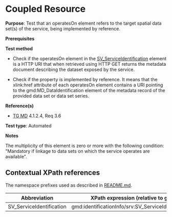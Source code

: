 # Coupled Resource

**Purpose**: Test that an operatesOn element refers to the target spatial data set(s) of the service, being implemented by reference.

**Prerequisites**

**Test method**

* Check if the operatesOn element in the [SV_ServiceIdentification](#SV_ServiceIdentification) element is a HTTP URI that when retrieved using HTTP GET returns the metadata document describing the dataset exposed by the service.

* Check if the property is implemented by reference. It means that the xlink:href attribute of each operatesOn element contains a URI pointing to the gmd:MD_DataIdentification element of the metadata record of the provided data set or data set series.

**Reference(s)**	 

* [TG MD](./README.md#ref_TG_MD) 4.1.2.4, Req 3.6

**Test type**: Automated

**Notes**

The multiplicity of this element is zero or more with the following condition: "Mandatory if linkage to data sets on which the service operates are available".

## Contextual XPath references

The namespace prefixes used as described in [README.md](http://inspire.ec.europa.eu/id/ats/metadata/2.0/sds/README#namespaces).

Abbreviation                                   |  XPath expression (relative to gmd:MD_Metadata)
-----------------------------------------------| -------------------------------------------------------------------------
<a name="SV_ServiceIdentification"></a> SV_ServiceIdentification   | gmd:identificationInfo/srv:SV_ServiceIdentification/srv:operatesOn
